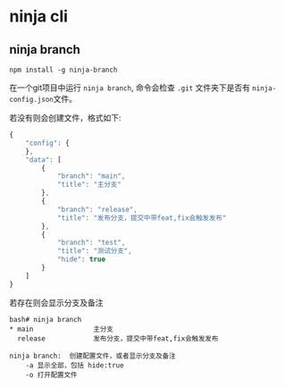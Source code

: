 # ninja cli


## ninja branch

`npm install -g ninja-branch`

在一个git项目中运行 `ninja branch`, 命令会检查 `.git` 文件夹下是否有 `ninja-config.json`文件。

若没有则会创建文件，格式如下:

```js
{
    "config": {
    },
    "data": [
        {
            "branch": "main",
            "title": "主分支"
        },
        {
            "branch": "release",
            "title": "发布分支，提交中带feat,fix会触发发布"
        },
        {
            "branch": "test",
            "title": "测试分支",
            "hide": true
        }
    ]
}

```

若存在则会显示分支及备注

```
bash# ninja branch
* main               主分支
  release            发布分支，提交中带feat,fix会触发发布
```

```
ninja branch:  创建配置文件，或者显示分支及备注
    -a 显示全部，包括 hide:true
    -o 打开配置文件
```
